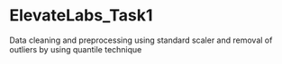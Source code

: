 # ElevateLabs_Task1
Data cleaning and preprocessing using standard scaler and removal of outliers by using quantile technique
